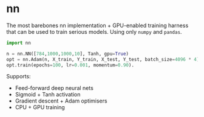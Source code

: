 # nn

The most barebones nn implementation + GPU-enabled 
training harness that can be used to train serious models. 
Using only `numpy` and `pandas`. 

```python
import nn

n = nn.NN([784,1000,1000,10], Tanh, gpu=True)
opt = nn.Adam(n, X_train, Y_train, X_test, Y_test, batch_size=4096 * 4)
opt.train(epochs=100, lr=0.001, momentum=0.90).
```

Supports:

* Feed-forward deep neural nets
* Sigmoid + Tanh activation
* Gradient descent + Adam optimisers
* CPU + GPU training
